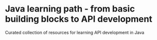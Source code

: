 # Java learning path - from basic building blocks to API development
Curated collection of resources for learning API development in Java

